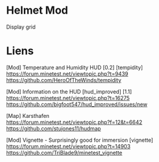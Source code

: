 Helmet Mod  
==========   
  
Display grid    
 
     
Liens 
=====  
  
[Mod] Temperature and Humidity HUD [0.2] [tempidity]  
https://forum.minetest.net/viewtopic.php?t=9439  
https://github.com/HeroOfTheWinds/tempidity  
  
[Mod] Information on the HUD [hud_improved] [1.1]  
https://forum.minetest.net/viewtopic.php?t=16275  
https://github.com/bigfoot547/hud_improved/issues/new  
  
[Map] Karsthafen  
https://forum.minetest.net/viewtopic.php?f=12&t=6642  
https://github.com/stujones11/hudmap  
  
[Mod] Vignette - Surprisingly good for immersion [vignette]  
https://forum.minetest.net/viewtopic.php?t=14903  
https://github.com/TriBlade9/minetest_vignette  
  
